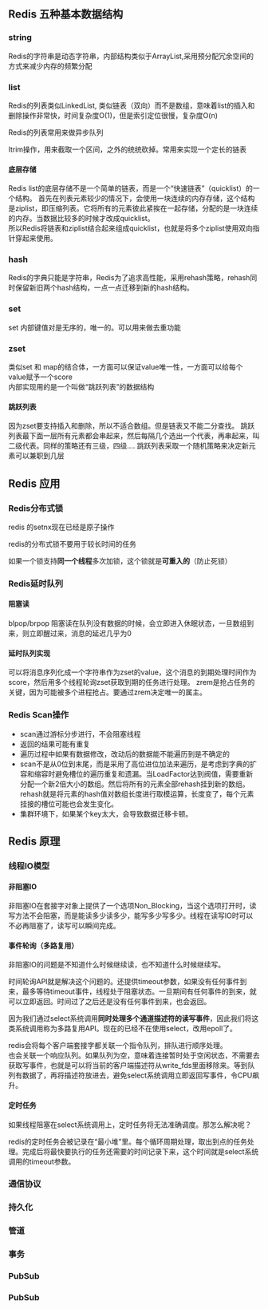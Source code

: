 ## Redis 五种基本数据结构
### string
Redis的字符串是动态字符串，内部结构类似于ArrayList,采用预分配冗余空间的方式来减少内存的频繁分配
### list
Redis的列表类似LinkedList, 类似链表（双向）而不是数组，意味着list的插入和删除操作非常快，时间复杂度O(1)，但是索引定位很慢，复杂度O(n)</br>

Redis的列表常用来做异步队列</br>

Itrim操作，用来截取一个区间，之外的统统砍掉。常用来实现一个定长的链表

#### 底层存储
Redis list的底层存储不是一个简单的链表，而是一个“快速链表”（quicklist）的一个结构。
首先在列表元素较少的情况下，会使用一块连续的内存存储，这个结构是ziplist，即压缩列表。它将所有的元素彼此紧挨在一起存储，分配的是一块连续的内存。当数据比较多的时候才改成quicklist。</br>
所以Redis将链表和ziplist结合起来组成quicklist，也就是将多个ziplist使用双向指针穿起来使用。

### hash
Redis的字典只能是字符串，Redis为了追求高性能，采用rehash策略，rehash同时保留新旧两个hash结构，一点一点迁移到新的hash结构。

### set
set 内部键值对是无序的，唯一的。可以用来做去重功能

### zset
类似set 和 map的结合体，一方面可以保证value唯一性，一方面可以给每个value赋予一个score</br>
内部实现用的是一个叫做“跳跃列表”的数据结构

#### 跳跃列表
因为zset要支持插入和删除，所以不适合数组。但是链表又不能二分查找。
跳跃列表最下面一层所有元素都会串起来，然后每隔几个选出一个代表，再串起来，叫二级代表。同样的策略还有三级，四级....
跳跃列表采取一个随机策略来决定新元素可以兼职到几层

## Redis 应用
### Redis分布式锁
redis 的setnx现在已经是原子操作

redis的分布式锁不要用于较长时间的任务

如果一个锁支持**同一个线程**多次加锁，这个锁就是**可重入的**（防止死锁）
### Redis延时队列
#### 阻塞读
blpop/brpop
阻塞读在队列没有数据的时候，会立即进入休眠状态，一旦数组到来，则立即醒过来，消息的延迟几乎为0
#### 延时队列实现
可以将消息序列化成一个字符串作为zset的value，这个消息的到期处理时间作为score，然后用多个线程轮询zset获取到期的任务进行处理。
zrem是抢占任务的关键，因为可能被多个进程抢占。要通过zrem决定唯一的属主。

### Redis Scan操作
- scan通过游标分步进行，不会阻塞线程
- 返回的结果可能有重复
- 遍历过程中如果有数据修改，改动后的数据能不能遍历到是不确定的
- scan不是从0位到末尾，而是采用了高位进位加法来遍历，是考虑到字典的扩容和缩容时避免槽位的遍历重复和遗漏。当LoadFactor达到阀值，需要重新分配一个新2倍大小的数组。然后将所有的元素全部rehash挂到新的数组。rehash就是将元素的hash值对数组长度进行取模运算，长度变了，每个元素挂接的槽位可能也会发生变化。
- 集群环境下，如果某个key太大，会导致数据迁移卡顿。
  
## Redis 原理
### 线程IO模型
#### 非阻塞IO
非阻塞IO在套接字对象上提供了一个选项Non_Blocking，当这个选项打开时，读写方法不会阻塞，而是能读多少读多少，能写多少写多少。线程在读写IO时可以不必再阻塞了，读写可以瞬间完成。

#### 事件轮询（多路复用）
非阻塞IO的问题是不知道什么时候继续读，也不知道什么时候继续写。

时间轮询API就是解决这个问题的。还提供timeout参数，如果没有任何事件到来，最多等待timeout事件，线程处于阻塞状态。一旦期间有任何事件的到来，就可以立即返回。时间过了之后还是没有任何事件到来，也会返回。

因为我们通过select系统调用**同时处理多个通道描述符的读写事件**，因此我们将这类系统调用称为多路复用API。现在的已经不在使用select，改用epoll了。

redis会将每个客户端套接字都关联一个指令队列，排队进行顺序处理。</br>
也会关联一个响应队列。如果队列为空，意味着连接暂时处于空闲状态，不需要去获取写事件，也就是可以将当前的客户端描述符从write_fds里面移除来。等到队列有数据了，再将描述符放进去，避免select系统调用立即返回写事件，令CPU飙升。

#### 定时任务
如果线程阻塞在select系统调用上，定时任务将无法准确调度。那怎么解决呢？

redis的定时任务会被记录在“最小堆”里。每个循环周期处理，取出到点的任务处理。完成后将最快要执行的任务还需要的时间记录下来，这个时间就是select系统调用的timeout参数。

### 通信协议
### 持久化
### 管道
### 事务
### PubSub
### PubSub


